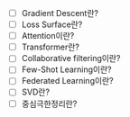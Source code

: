 - [ ]  Gradient Descent란?
- [ ]  Loss Surface란?
- [ ]  Attention이란?
- [ ]  Transformer란?
- [ ]  Collaborative filtering이란?
- [ ]  Few-Shot Learning이란?
- [ ]  Federated Learning이란?
- [ ]  SVD란?
- [ ]  중심극한정리란?